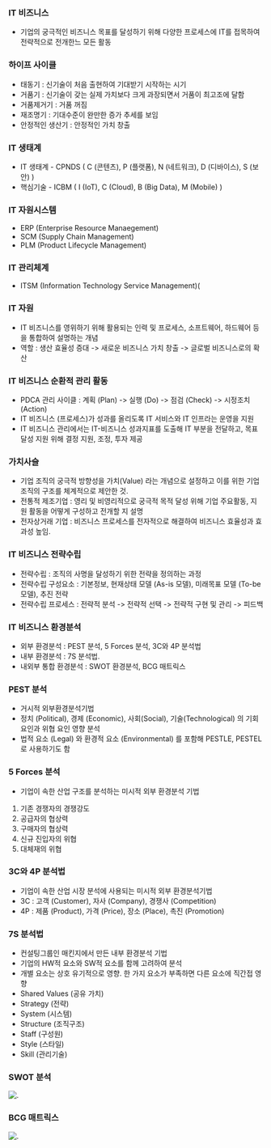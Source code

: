 ### IT 비즈니스
- 기업의 궁극적인 비즈니스 목표를 달성하기 위해 다양한 프로세스에 IT를 접목하여 전략적으로 전개한느 모든 활동

### 하이프 사이클
- 태동기 : 신기술이 처음 출현하여 기대받기 시작하는 시기
- 거품기 : 신기술이 갖는 실제 가치보다 크게 과장되면서 거품이 최고조에 달함
- 거품제거기 : 거품 꺼짐
- 재조명기 : 기대수준이 완만한 증가 추세를 보임
- 안정적인 생산기 : 안정적인 가치 창출

### IT 생태계
- IT 생태계 - CPNDS ( C (콘텐츠), P (플랫폼), N (네트워크), D (디바이스), S (보안) )
- 핵심기술 - ICBM ( I (IoT), C (Cloud), B (Big Data), M (Mobile) )

### IT 자원시스템
- ERP (Enterprise Resource Manaegement)
- SCM (Supply Chain Management)
- PLM (Product Lifecycle Management)

### IT 관리체계
- ITSM (Information Technology Service Management)(

### IT 자원
- IT 비즈니스를 영위하기 위해 활용되는 인력 및 프로세스, 소프트웨어, 하드웨어 등을 통합하여 설명하는 개념
- 역할 : 생산 효율성 증대 -> 새로운 비즈니스 가치 창출 -> 글로벌 비즈니스로의 확산

### IT 비즈니스 순환적 관리 활동
- PDCA 관리 사이클 : 계획 (Plan) -> 실행 (Do) -> 점검 (Check) -> 시정조치 (Action)
- IT 비즈니스 (프로세스)가 성과를 올리도록 IT 서비스와 IT 인프라는 운영을 지원
- IT 비즈니스 관리에서는 IT-비즈니스 성과지표를 도출해 IT 부분을 전달하고, 목표달성 지원 위해 결정 지원, 조정, 투자 제공

### 가치사슬
- 기업 조직의 궁극적 방향성을 가치(Value) 라는 개념으로 설정하고 이를 위한 기업 조직의 구조를 체계적으로 제안한 것.
- 전통적 제조기업 : 영리 및 비영리적으로 궁극적 목적 달성 위해 기업 주요활동, 지원 활동을 어떻게 구성하고 전개할 지 설명
- 전자상거래 기업 : 비즈니스 프로세스를 전자적으로 해결하여 비즈니스 효율성과 효과성 높임.

### IT 비즈니스 전략수립
- 전략수립 : 조직의 사명을 달성하기 위한 전략을 정의하는 과정
- 전략수립 구성요소 : 기본정보, 현재상태 모델 (As-is 모델), 미래목표 모델 (To-be 모델), 추진 전략
- 전략수립 프로세스 : 전략적 분석 -> 전략적 선택 -> 전략적 구현 및 관리 -> 피드백

### IT 비즈니스 환경분석
- 외부 환경분석 : PEST 분석, 5 Forces 분석, 3C와 4P 분석법
- 내부 환경분석 : 7S 분석법.
- 내외부 통합 환경분석 : SWOT 환경분석, BCG 매트릭스

### PEST 분석
- 거시적 외부환경분석기법
- 정치 (Political), 경제 (Economic), 사회(Social), 기술(Technological) 의 기회 요인과 위협 요인 영향 분석
- 법적 요소 (Legal) 와 환경적 요소 (Environmental) 를 포함해 PESTLE, PESTEL 로 사용하기도 함

### 5 Forces 분석
- 기업이 속한 산업 구조를 분석하는 미시적 외부 환경분석 기법
1. 기존 경쟁자의 경쟁강도
2. 공급자의 협상력
3. 구매자의 협상력
4. 신규 진입자의 위협
5. 대체재의 위협

### 3C와 4P 분석법
- 기업이 속한 산업 시장 분석에 사용되는 미시적 외부 환경분석기법
- 3C : 고객 (Customer), 자사 (Company), 경쟁사 (Competition)
- 4P : 제품 (Product), 가격 (Price), 장소 (Place), 촉진 (Promotion)

### 7S 분석법
- 컨설팅그룹인 매킨지에서 만든 내부 환경분석 기법
- 기업의 HW적 요소와 SW적 요소를 함께 고려하여 분석
- 개별 요소는 상호 유기적으로 영향. 한 가지 요소가 부족하면 다른 요소에 직간접 영향
- Shared Values (공유 가치)
- Strategy (전략)
- System (시스템)
- Structure (조직구조)
- Staff (구성원)
- Style (스타일)
- Skill (관리기술)

### SWOT 분석
![.](https://cms.easytask.co.kr/uploads-local/general/swot.png)

### BCG 매트릭스
![.](https://mblogthumb-phinf.pstatic.net/MjAxNzAyMDFfMTgy/MDAxNDg1ODk3MTc3NDYy.8qH2jBPcThaE84f990Y_0aegtTgv4KK_mzxjTE95fBMg.hIMiDA9i_hQ3APoeSabrTi20NvhDqnalSoKDnhOaneUg.PNG.2o23i3/1.png?type=w800)


